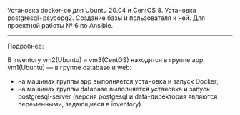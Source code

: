 Установка docker-ce для Ubuntu 20.04 и CentOS 8.
Установка postgresql+psycopg2. Создание базы и пользователя к ней.
Для проектной работы № 6 по Ansible.

---

Подробнее:

В inventory vm2(Ubuntu) и vm3(CentOS) находятся в группе app, vm1(Ubuntu) — в группе database и web:
- на машинах группы app выполняется установка и запуск Docker;
- на машинах группы database выполняется установка и запуск postgresql-server (версия postgesql и data-директория являются переменными, задающиеся в inventory).
